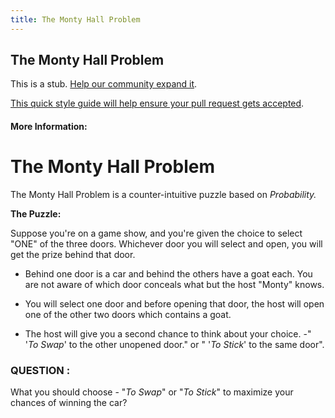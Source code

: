 ```yaml
---
title: The Monty Hall Problem
---
```

## The Monty Hall Problem

This is a stub. <a href='https://github.com/freecodecamp/guides/tree/master/src/pages/mathematics/the-monty-hall-problem/index.md' target='_blank' rel='nofollow'>Help our community expand it</a>.

<a href='https://github.com/freecodecamp/guides/blob/master/README.md' target='_blank' rel='nofollow'>This quick style guide will help ensure your pull request gets accepted</a>.

<!-- The article goes here, in GitHub-flavored Markdown. Feel free to add YouTube videos, images, and CodePen/JSBin embeds  -->

#### More Information:
<!-- Please add any articles you think might be helpful to read before writing the article -->


# The Monty Hall Problem

The Monty Hall Problem is a counter-intuitive puzzle based on _Probability._ 

**The Puzzle:**


Suppose you're on a game show, and you're given the choice to select "ONE" of the three doors. Whichever door you will select and open, you will get the prize behind that door.
 
 * Behind one door is a car and behind the others have a goat each. You are not aware of which door conceals what but the host "Monty" knows.
 
 * You will select one door and before opening that door, the host will open one of the other two doors which contains a goat.

* The host will give you a second chance to think about your choice. -" '_To Swap_' to the other unopened door." or " '_To Stick_' to the same door".

### QUESTION :
What you should choose - "_To Swap_" or "_To Stick_" to maximize your chances of winning the car?
 



